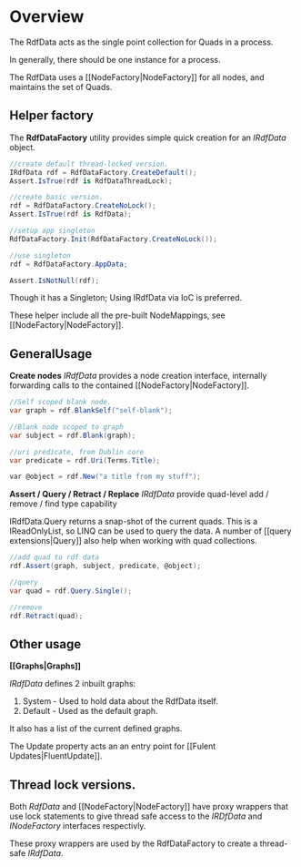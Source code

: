 ﻿# Overview
The RdfData acts as the single point collection for 
Quads in a process.

In generally, there should be one instance for a process.

The RdfData uses a [[NodeFactory|NodeFactory]] for all nodes,
and maintains the set of Quads.

## Helper factory

The **RdfDataFactory** utility provides simple 
quick creation for an *IRdfData* object.

```cs
//create default thread-locked version.
IRdfData rdf = RdfDataFactory.CreateDefault();
Assert.IsTrue(rdf is RdfDataThreadLock);

//create basic version.
rdf = RdfDataFactory.CreateNoLock();
Assert.IsTrue(rdf is RdfData);

//setup app singleton
RdfDataFactory.Init(RdfDataFactory.CreateNoLock());

//use singleton
rdf = RdfDataFactory.AppData;

Assert.IsNotNull(rdf);
```

Though it has a Singleton; Using IRdfData via IoC is preferred.

These helper include all the pre-built NodeMappings, see [[NodeFactory|NodeFactory]].

## GeneralUsage

**Create nodes**
*IRdfData* provides a node creation interface, internally forwarding
calls to the contained [[NodeFactory|NodeFactory]].
```cs
//Self scoped blank node.
var graph = rdf.BlankSelf("self-blank");

//Blank node scoped to graph
var subject = rdf.Blank(graph);

//uri predicate, from Dublin core
var predicate = rdf.Uri(Terms.Title);

var @object = rdf.New("a title from my stuff");
```

**Assert / Query / Retract / Replace**
*IRdfData* provide quad-level add / remove / find
type capability

IRdfData.Query returns a snap-shot of the current quads. 
This is a IReadOnlyList<Quad>, so LINQ can be used to query the data.
A number of [[query extensions|Query]] also help when working with quad collections.

```cs
//add quad to rdf data
rdf.Assert(graph, subject, predicate, @object);

//query
var quad = rdf.Query.Single();

//remove
rdf.Retract(quad);
```

## Other usage

**[[Graphs|Graphs]]**

*IRdfData* defines 2 inbuilt graphs:

1. System - Used to hold data about the RdfData itself.
2. Default - Used as the default graph.

It also has a list of the current defined graphs.

The Update property acts an an entry point for [[Fulent Updates|FluentUpdate]].


## Thread lock versions.

Both *RdfData* and [[NodeFactory|NodeFactory]] have proxy wrappers
that use lock statements to give thread safe access to the 
*IRDfData* and *INodeFactory* interfaces respectivly.

These proxy wrappers are used by the RdfDataFactory to create 
a thread-safe *IRdfData*.